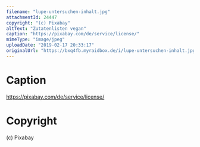 ```yaml
---
filename: "lupe-untersuchen-inhalt.jpg"
attachmentId: 24447
copyright: "(c) Pixabay"
altText: "Zutatenlisten vegan"
caption: "https://pixabay.com/de/service/license/"
mimeType: "image/jpeg"
uploadDate: "2019-02-17 20:33:17"
originalUrl: "https://bxq4fb.myraidbox.de/i/lupe-untersuchen-inhalt.jpg"
---
```


# Caption

https://pixabay.com/de/service/license/

# Copyright

(c) Pixabay
